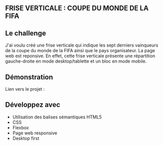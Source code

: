 ## FRISE VERTICALE : COUPE DU MONDE DE LA FIFA

## Le challenge

J'ai voulu créé une frise verticale qui indique les sept derniers vainqueurs de la coupe du monde de la FIFA ainsi que le pays organisateur. La page web est reponsive. En effet, cette frise verticale présente une répartition gauche-droite en mode desktop/tablette et un bloc en mode mobile.

## Démonstration

Lien vers le projet :

## Développez avec

- Utilisation des balises sémantiques HTML5
- CSS
- Flexbox
- Page web responsive
- Desktop first
